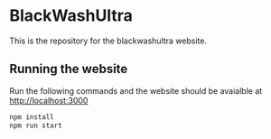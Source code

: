 # BlackWashUltra

This is the repository for the blackwashultra website.

## Running the website

Run the following commands and the website should be avaialble at <http://localhost:3000>

```bash
npm install
npm run start
```